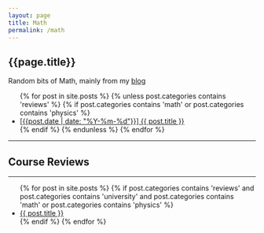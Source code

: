```yaml
---
layout: page
title: Math
permalink: /math
---
```


## {{page.title}}

Random bits of Math, mainly from my [blog](https://zakuarbor.github.io/blog/)

<ul>
{% for post in site.posts %}
{% unless post.categories contains 'reviews' %}
{% if post.categories contains 'math' or post.categories contains 'physics' %}
<li><a href = '..{{post.url}}'>[{{post.date | date: "%Y-%m-%d"}}] {{ post.title }}</a></li>
{% endif %}
{% endunless %}
{% endfor %}
</ul>

---

## Course Reviews                                                               
                                                                                
---                                                                             
                                                                                
<ul>                                                                            
{% for post in site.posts %}                                                    
{% if post.categories contains 'reviews' and post.categories contains 'university' and post.categories contains 'math' or post.categories contains 'physics' %}
<li><a href = '..{{post.url}}'>{{ post.title }}</a></li>                        
{% endif %}                                                                     
{% endfor %}                                                                    
</ul>       
